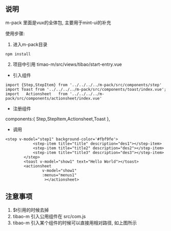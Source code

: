 ## 说明
m-pack 里面是vux的全体包, 主要用于mint-ui的补充

使用步骤:

1. 进入m-pack目录
```
npm install
```
2. 项目中引用
timao-m/src/views/tibao/start-entry.vue

+ 引入组件
```
import {Step,StepItem} from '../../../../m-pack/src/components/step'
import Toast from '../../../../m-pack/src/components/toast/index.vue';
import   Actionsheet   from '../../../../m-pack/src/components/actionsheet/index.vue'

```

+ 注册组件

components:{
            Step,StepItem,Actionsheet,Toast
},

+ 调用
```
<step v-model="step1" background-color='#fbf9fe'>
            <step-item title="title" description="des1"></step-item>
            <step-item title="title2" description="des2"></step-item>
            <step-item title="title3" description="des3"></step-item>
        </step>
        <toast v-model="show1" text="Hello World"></toast>
        <actionsheet
                v-model="show1"
                :menus="menus1"
                 ></actionsheet>
```
## 注意事项
1. $t引用的时候去掉
2. tibao-m 引入公用组件在 src/com.js
3. tibao-m 引入某个组件的时候可以直接用相对路径, 如上图所示